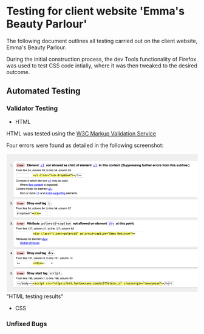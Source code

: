 # Testing for client website 'Emma's Beauty Parlour'

The following document outlines all testing carried out on the client website, Emma's Beauty Parlour. 

During the initial construction process, the dev Tools functionality of Firefox was used to test CSS code intially, where it was then tweaked to the desired outcome.  

## Automated Testing

### Validator Testing

* HTML

HTML was tested using the [W3C Markup Validation Service](https://validator.w3.org/)

Four errors were found as detailed in the following screenshot:

![HTML Testing Results](./testing-images/html-testing.png) "HTML testing results" 

* CSS



### Unfixed Bugs